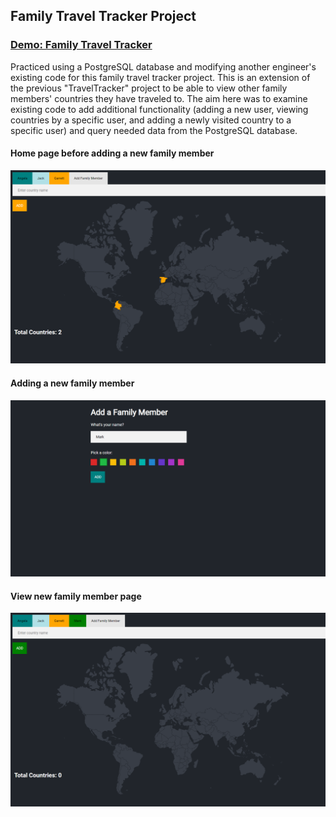 ## Family Travel Tracker Project

### [Demo: Family Travel Tracker](https://familytraveltracker.gdbecker.repl.co/user)

Practiced using a PostgreSQL database and modifying another engineer's existing code for this family travel tracker project. This is an extension of the previous "TravelTracker" project to be able to view other family members' countries they have traveled to. The aim here was to examine existing code to add additional functionality (adding a new user, viewing countries by a specific user, and adding a newly visited country to a specific user) and query needed data from the PostgreSQL database.

#### Home page before adding a new family member

!["BeforeNewUser"](./01-BeforeNewUser.png)

#### Adding a new family member

!["AddNewUser"](./02-AddNewUser.png)

#### View new family member page

!["AfterNewUser"](./03-AfterNewUser.png)
